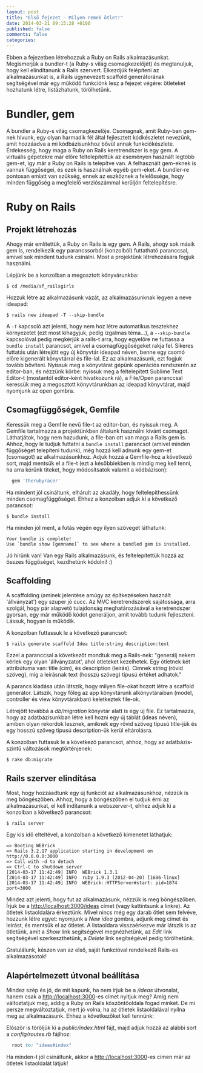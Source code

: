 ```yaml
---
layout: post
title: "Első fejezet - Milyen remek ötlet!"
date: 2014-03-21 09:15:28 +0100
published: false
comments: false
categories:
---
```


Ebben a fejezetben létrehozzuk a Ruby on Rails alkalmazásunkat. Megismerjük a bundler-t (a Ruby-s világ csomagkezelőjét) és megtanuljuk, hogy kell elindítanunk a Rails szervert. Elkezdjük felépíteni az alkalmazásunkat is, a Rails úgynevezett scaffold generátorának segítségével már egy működő funkciónk lesz a fejezet végére: ötleteket hozhatunk létre, listázhatunk, törölhetünk.

<!-- more -->

# Bundler, gem

A bundler a Ruby-s világ csomagkezelője. Csomagnak, amit Ruby-ban gem-nek hívunk, egy olyan harmadik fél által fejlesztett kódkészletet nevezünk, amit hozzáadva a mi kódbázisunkhoz bővül annak funkciókészlete. Érdekesség, hogy maga a Ruby on Rails keretrendszer is egy gem. A virtuális gépetekre már előre feltelepítettük az eseményen használt legtöbb gem-et, így már a Ruby on Rails is telepítve van.
A felhasznált gem-eknek is vannak függőségei, és ezek is használnak egyéb gem-eket. A bundler-re pontosan emiatt van szükség, ennek az eszköznek a felelőssége, hogy minden függőség a megfelelő verziószámmal kerüljön feltelepítésre.

# Ruby on Rails

## Projekt létrehozás

Ahogy már említettük, a Ruby on Rails is egy gem. A Rails, ahogy sok másik gem is, rendelkezik egy parancssorból (konzolból) futtatható paranccsal, amivel sok mindent tudunk csinálni. Most a projektünk létrehozására fogjuk használni.

Lépjünk be a konzolban a megosztott könyvárunkba:

    $ cd /media/sf_railsgirls

Hozzuk létre az alkalmazásunk vázát, az alkalmazásunknak legyen a neve ideapad:

    $ rails new ideapad -T --skip-bundle

A `-T` kapcsoló azt jelenti, hogy nem hoz létre automatikus tesztekhez környezetet (ezt most kihagyjuk, pedig izgalmas téma...), a `--skip-bundle` kapcsolóval pedig megkérjük a rails-t arra, hogy egyelőre ne futtassa a `bundle install` parancsot, amivel a csomagfüggőségeket rakja fel. Sikeres futtatás után létrejött egy új könyvtár ideapad néven, benne egy csomó előre kigenerált könyvtárral és file-lal. Ez az alkalmazásunk, ezt fogjuk tovább bővíteni. Nyissuk meg a könyvtárat gépünk operációs rendszerén az editor-ban, és nézzünk körbe: nyissuk meg a feltelepített Sublime Text Editor-t (mostantól editor-ként hivatkozunk rá), a File/Open paranccsal keressük meg a megosztott könyvtárunkban az ideapad könyvtárat, majd nyomjunk az open gombra.

## Csomagfüggőségek, Gemfile

Keressük meg a Gemfile nevű file-t az editor-ban, és nyissuk meg. A Gemfile tartalmazza a projektünkben általunk használni kívánt csomagot. Láthatjátok, hogy nem hazudunk, a file-ban ott van maga a Rails gem is. Ahhoz, hogy le tudjuk futtatni a `bundle install` parancsot (amivel minden függőséget telepíteni tudunk), még hozzá kell adnunk egy gem-et (csomagot) az alkalmazásunkhoz. Adjuk hozzá a Gemfile-hoz a következő sort, majd mentsük el a file-t (ezt a későbbiekben is mindig meg kell tenni, ha arra kérünk titeket, hogy módosítsatok valamit a kódbázison):

``` ruby Gemfile
  gem 'therubyracer'

```

Ha mindent jól csináltunk, elhárult az akadály, hogy feltelepíthessünk minden csomagfüggőséget. Ehhez a konzolban adjuk ki a következő parancsot:

    $ bundle install

Ha minden jól ment, a futás végén egy ilyen szöveget láthatunk:

    Your bundle is complete!
    Use `bundle show [gemname]` to see where a bundled gem is installed.

Jó hírünk van! Van egy Rails alkalmazásunk, és feltelepítettük hozzá az összes függőséget, kezdhetünk kódolni! :)

## Scaffolding

A scaffolding (aminek jelentése amúgy az építkezéseken használt 'állványzat') egy szuper jó cucc. Az MVC keretrendszerek sajátossága, arra szolgál, hogy pár alapvető tulajdonság meghatározásával a keretrendszer gyorsan, egy már működő kódot generáljon, amit tovább tudunk fejleszteni. Lássuk, hogyan is működik.

A konzolban futtassuk le a következő parancsot:

    $ rails generate scaffold Idea title:string description:text

Ezzel a paranccsal a következőt mondtuk meg a Rails-nek: "generálj nekem kérlek egy olyan 'állványzatot', ahol ötleteket kezelhetek. Egy ötletnek két attribútuma van: title (cím), és description (leírás). Címnek string (rövid szöveg), míg a leírásnak text (hosszú szöveg) típusú értéket adhatok."

A parancs kiadása után látszik, hogy milyen file-okat hozott létre a scaffold generátor. Látszik, hogy főleg az app könyvtárunk alkönyvtáraiban (model, controller és view könyvtárakban) keletkeztek file-ok.

Létrejött továbbá a *db/migration* könyvtár alatt is egy új file. Ez tartalmazza, hogy az adatbázisunkban létre kell hozni egy új táblát (ideas néven), amiben olyan rekordok lesznek, amiknek egy rövid szöveg típusú title-jük és egy hosszú szöveg típusú description-ük kerül eltárolásra.

A konzolban futtasuk le a következő parancsot, ahhoz, hogy az adatbázis-szintű változások megtörténjenek:

    $ rake db:migrate

## Rails szerver elindítása

Most, hogy hozzáadtunk egy új funkciót az alkalmazásunkhoz, nézzük is meg böngészőben. Ahhoz, hogy a böngészőben el tudjuk érni az alkalmazásunkat, el kell indítanunk a webszerver-t, ehhez adjuk ki a konzolban a következő parancsot:

    $ rails server

Egy kis idő elteltével, a konzolban a következő kimenetet láthatjuk:

    => Booting WEBrick
    => Rails 3.2.17 application starting in development on http://0.0.0.0:3000
    => Call with -d to detach
    => Ctrl-C to shutdown server
    [2014-03-17 11:42:49] INFO  WEBrick 1.3.1
    [2014-03-17 11:42:49] INFO  ruby 1.9.3 (2012-04-20) [i686-linux]
    [2014-03-17 11:42:49] INFO  WEBrick::HTTPServer#start: pid=1874 port=3000

Mindez azt jelenti, hogy fut az alkalmazásunk, nézzük is meg böngészőben. Írjuk be a [http://localhost:3000/ideas](http://localhost:3000/ideas) címet (vagy kattintsunk a linkre). Az ötletek listaoldalára érkeztünk. Mivel nincs még egy darab ötlet sem felvéve, hozzunk létre egyet: nyomjunk a *New idea* gombra, adjunk meg címet és leírást, és mentsük el az ötletet. A listaoldara visszaérkezve már látszik is az ötletünk, amit a *Show* link segítségével megnézhetünk, az *Edit* link segítségével szerkeszthetünk, a *Delete* link segítségével pedig törölhetünk.

Gratulálunk, készen van az első, saját funkcióval rendelkező Rails-es alkalmazásotok!

## Alapértelmezett útvonal beállítása

Mindez szép és jó, de mit kapunk, ha nem írjuk be a */ideas* útvonalat, hanem csak a [http://localhost:3000](http://localhost:3000)-es címet nyitjuk meg? Amíg nem változtatjuk meg, addig a Ruby on Rails köszöntőoldala fogad minket. De mi persze megváltoztatjuk, mert jó volna, ha az ötletek listaoldalával nyílna meg az alkalmazásunk. Ehhez a következőket kell tennünk:

Először is töröljük ki a *public/index.html* fájt, majd adjuk hozzá az alábbi sort a *config/routes.rb* fájlhoz:

``` ruby config/routes.rb
  root to: "ideas#index"

```

Ha minden-t jól csináltunk, akkor a [http://localhost:3000](http://localhost:3000)-es címen már az ötletek listaoldalát látjuk!